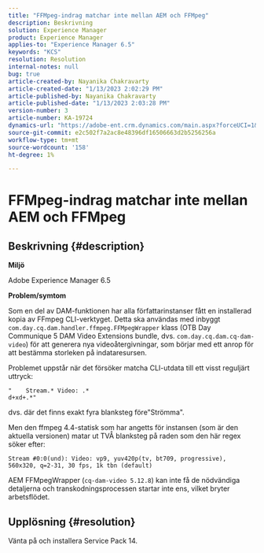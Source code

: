 ```yaml
---
title: "FFMpeg-indrag matchar inte mellan AEM och FFMpeg"
description: Beskrivning
solution: Experience Manager
product: Experience Manager
applies-to: "Experience Manager 6.5"
keywords: "KCS"
resolution: Resolution
internal-notes: null
bug: true
article-created-by: Nayanika Chakravarty
article-created-date: "1/13/2023 2:02:29 PM"
article-published-by: Nayanika Chakravarty
article-published-date: "1/13/2023 2:03:28 PM"
version-number: 3
article-number: KA-19724
dynamics-url: "https://adobe-ent.crm.dynamics.com/main.aspx?forceUCI=1&pagetype=entityrecord&etn=knowledgearticle&id=b5fe24ea-4a93-ed11-aad1-6045bd006c82"
source-git-commit: e2c502f7a2ac8e48396df16506663d2b5256256a
workflow-type: tm+mt
source-wordcount: '158'
ht-degree: 1%

---
```


# FFMpeg-indrag matchar inte mellan AEM och FFMpeg

## Beskrivning {#description}


<b>Miljö</b>

Adobe Experience Manager 6.5

<b>Problem/symtom</b>

Som en del av DAM-funktionen har alla författarinstanser fått en installerad kopia av FFmpeg CLI-verktyget. Detta ska användas med inbyggt `com.day.cq.dam.handler.ffmpeg.FFMpegWrapper` klass (OTB Day Communique 5 DAM Video Extensions bundle, dvs. `com.day.cq.dam.cq-dam-video`) för att generera nya videoåtergivningar, som börjar med ett anrop för att bestämma storleken på indataresursen.

Problemet uppstår när det försöker matcha CLI-utdata till ett visst reguljärt uttryck:


```
"    Stream.* Video: .*
d+xd+.*"
```


dvs. där det finns exakt fyra blanksteg före&quot;Strömma&quot;.

Men den ffmpeg 4.4-statisk som har angetts för instansen (som är den aktuella versionen) matar ut TVÅ blanksteg på raden som den här regex söker efter:


```
Stream #0:0(und): Video: vp9, yuv420p(tv, bt709, progressive), 560x320, q=2-31, 30 fps, 1k tbn (default)
```


AEM FFMpegWrapper (`cq-dam-video 5.12.8`) kan inte få de nödvändiga detaljerna och transkodningsprocessen startar inte ens, vilket bryter arbetsflödet.


## Upplösning {#resolution}


Vänta på och installera Service Pack 14.
